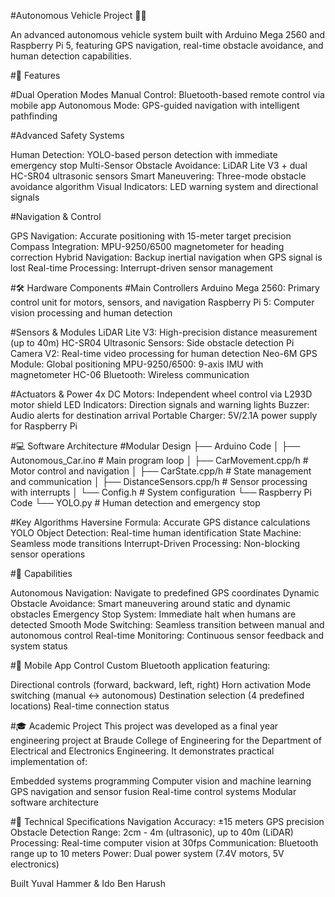 #Autonomous Vehicle Project 🚗🤖

An advanced autonomous vehicle system built with Arduino Mega 2560 and Raspberry Pi 5, featuring GPS navigation, real-time obstacle avoidance, and human detection capabilities.

#🚀 Features

  #Dual Operation Modes
    Manual Control: Bluetooth-based remote control via mobile app
    Autonomous Mode: GPS-guided navigation with intelligent pathfinding

  #Advanced Safety Systems

  Human Detection: YOLO-based person detection with immediate emergency stop
  Multi-Sensor Obstacle Avoidance: LiDAR Lite V3 + dual HC-SR04 ultrasonic sensors
  Smart Maneuvering: Three-mode obstacle avoidance algorithm
  Visual Indicators: LED warning system and directional signals
  
  #Navigation & Control
  
  GPS Navigation: Accurate positioning with 15-meter target precision
  Compass Integration: MPU-9250/6500 magnetometer for heading correction
  Hybrid Navigation: Backup inertial navigation when GPS signal is lost
  Real-time Processing: Interrupt-driven sensor management

#🛠 Hardware Components
  #Main Controllers
    Arduino Mega 2560: Primary control unit for motors, sensors, and navigation
    Raspberry Pi 5: Computer vision processing and human detection

  #Sensors & Modules
    LiDAR Lite V3: High-precision distance measurement (up to 40m)
    HC-SR04 Ultrasonic Sensors: Side obstacle detection
    Pi Camera V2: Real-time video processing for human detection
    Neo-6M GPS Module: Global positioning
    MPU-9250/6500: 9-axis IMU with magnetometer
    HC-06 Bluetooth: Wireless communication

  #Actuators & Power
    4x DC Motors: Independent wheel control via L293D motor shield
    LED Indicators: Direction signals and warning lights
    Buzzer: Audio alerts for destination arrival
    Portable Charger: 5V/2.1A power supply for Raspberry Pi

#💻 Software Architecture
  #Modular Design
    ├── Arduino Code
    │   ├── Autonomous_Car.ino          # Main program loop
    │   ├── CarMovement.cpp/h           # Motor control and navigation
    │   ├── CarState.cpp/h              # State management and communication
    │   ├── DistanceSensors.cpp/h       # Sensor processing with interrupts
    │   └── Config.h                    # System configuration
    └── Raspberry Pi Code
        └── YOLO.py                     # Human detection and emergency stop

#Key Algorithms
  Haversine Formula: Accurate GPS distance calculations
  YOLO Object Detection: Real-time human identification
  State Machine: Seamless mode transitions
  Interrupt-Driven Processing: Non-blocking sensor operations

#🎯 Capabilities

  Autonomous Navigation: Navigate to predefined GPS coordinates
  Dynamic Obstacle Avoidance: Smart maneuvering around static and dynamic obstacles
  Emergency Stop System: Immediate halt when humans are detected
  Smooth Mode Switching: Seamless transition between manual and autonomous control
  Real-time Monitoring: Continuous sensor feedback and system status

#📱 Mobile App Control
  Custom Bluetooth application featuring:
  
  Directional controls (forward, backward, left, right)
  Horn activation
  Mode switching (manual ↔ autonomous)
  Destination selection (4 predefined locations)
  Real-time connection status

#🎓 Academic Project
  This project was developed as a final year engineering project at Braude College of Engineering for the Department of Electrical and     Electronics Engineering. It demonstrates practical implementation of:
  
  Embedded systems programming
  Computer vision and machine learning
  GPS navigation and sensor fusion
  Real-time control systems
  Modular software architecture

#🔧 Technical Specifications
  Navigation Accuracy: ±15 meters GPS precision
  Obstacle Detection Range: 2cm - 4m (ultrasonic), up to 40m (LiDAR)
  Processing: Real-time computer vision at 30fps
  Communication: Bluetooth range up to 10 meters
  Power: Dual power system (7.4V motors, 5V electronics)


Built Yuval Hammer & Ido Ben Harush
